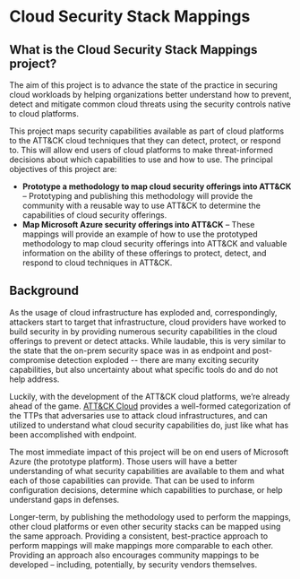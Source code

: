 # Cloud Security Stack Mappings

## What is the Cloud Security Stack Mappings project?

The aim of this project is to advance the state of the practice in securing cloud workloads by helping organizations better understand how to prevent, detect and mitigate common cloud threats using the security controls native to cloud platforms.

This project maps security capabilities available as part of cloud platforms to the ATT&CK cloud techniques that they can detect, protect, or respond to. This will allow end users of cloud platforms to make threat-informed decisions about which capabilities to use and how to use. The principal objectives of this project are:
- **Prototype a methodology to map cloud security offerings into ATT&CK** – Prototyping and publishing this methodology will provide the community with a reusable way to use ATT&CK to determine the capabilities of cloud security offerings.
- **Map Microsoft Azure security offerings into ATT&CK** – These mappings will provide an example of how to use the prototyped methodology to map cloud security offerings into ATT&CK and valuable information on the ability of these offerings to protect, detect, and respond to cloud techniques in ATT&CK.

## Background

As the usage of cloud infrastructure has exploded and, correspondingly, attackers start to target that infrastructure, cloud providers have worked to build security in by providing numerous security capabilities in the cloud offerings to prevent or detect attacks. While laudable, this is very similar to the state that the on-prem security space was in as endpoint and post-compromise detection exploded -- there are many exciting security capabilities, but also uncertainty about what specific tools do and do not help address.

Luckily, with the development of the ATT&CK cloud platforms, we’re already ahead of the game.  [ATT&CK Cloud](https://attack.mitre.org/matrices/enterprise/cloud/)  provides a well-formed categorization of the TTPs that adversaries use to attack cloud infrastructures, and can utilized to understand what cloud security capabilities do, just like what has been accomplished with endpoint.

The most immediate impact of this project will be on end users of Microsoft Azure (the prototype platform). Those users will have a better understanding of what security capabilities are available to them and what each of those capabilities can provide. That can be used to inform configuration decisions, determine which capabilities to purchase, or help understand gaps in defenses.

Longer-term, by publishing the methodology used to perform the mappings, other cloud platforms or even other security stacks can be mapped using the same approach. Providing a consistent, best-practice approach to perform mappings will make mappings more comparable to each other. Providing an approach also encourages community mappings to be developed – including, potentially, by security vendors themselves.
